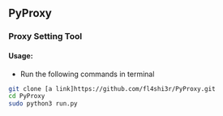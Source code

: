 ## PyProxy

### Proxy Setting Tool

#### Usage:
* Run the following commands in terminal

```bash
git clone [a link]https://github.com/fl4shi3r/PyProxy.git
cd PyProxy
sudo python3 run.py
```
